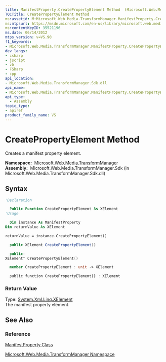 ```yaml
---
title: ManifestProperty.CreatePropertyElement Method  (Microsoft.Web.Media.TransformManager)
TOCTitle: CreatePropertyElement Method
ms:assetid: M:Microsoft.Web.Media.TransformManager.ManifestProperty.CreatePropertyElement
ms:mtpsurl: https://msdn.microsoft.com/en-us/library/microsoft.web.media.transformmanager.manifestproperty.createpropertyelement(v=VS.90)
ms:contentKeyID: 35521196
ms.date: 06/14/2012
mtps_version: v=VS.90
f1_keywords:
- Microsoft.Web.Media.TransformManager.ManifestProperty.CreatePropertyElement
dev_langs:
- csharp
- jscript
- vb
- FSharp
- cpp
api_location:
- Microsoft.Web.Media.TransformManager.Sdk.dll
api_name:
- Microsoft.Web.Media.TransformManager.ManifestProperty.CreatePropertyElement
api_type:
  - Assembly
topic_type:
- apiref
product_family_name: VS
---
```


# CreatePropertyElement Method

Creates a manifest property element.

**Namespace:**  [Microsoft.Web.Media.TransformManager](microsoft-web-media-transformmanager-namespace.md)  
**Assembly:**  Microsoft.Web.Media.TransformManager.Sdk (in Microsoft.Web.Media.TransformManager.Sdk.dll)

## Syntax

```vb
'Declaration

  Public Function CreatePropertyElement As XElement
'Usage

  Dim instance As ManifestProperty
Dim returnValue As XElement

returnValue = instance.CreatePropertyElement()
```

```csharp
  public XElement CreatePropertyElement()
```

```cpp
  public:
XElement^ CreatePropertyElement()
```

``` fsharp
  member CreatePropertyElement : unit -> XElement 
```

```jscript
  public function CreatePropertyElement() : XElement
```

### Return Value

Type: [System.Xml.Linq.XElement](https://msdn.microsoft.com/library/bb340098)  
The manifest property element.  

## See Also

### Reference

[ManifestProperty Class](manifestproperty-class-microsoft-web-media-transformmanager.md)

[Microsoft.Web.Media.TransformManager Namespace](microsoft-web-media-transformmanager-namespace.md)

